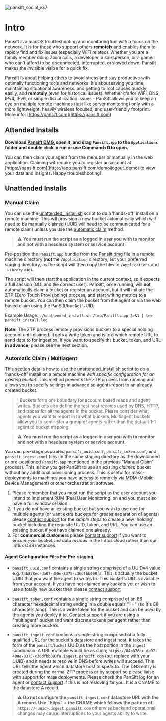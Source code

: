 ![pansift_social_v37](https://user-images.githubusercontent.com/4045949/153039199-940a88e8-1a62-4d78-9c74-48094f541336.jpg)

# Intro 

Pansift is a macOS troubleshooting and monitoring tool with a focus on the network. It is for those who support others **remotely** and enables them to rapidly find and fix issues (especially WiFi related). Whether you are a family member doing Zoom calls, a developer, a salesperson, or a gamer who can't afford to be disconnected, interrupted, or slowed down, Pansift makes the invisible visible for a quick fix.

Pansift is about helping others to avoid stress and stay productive with optimally functioning tools and networks. It's about saving you time, maintaining situational awareness, and getting to root causes quickly, easily, and **remotely** (even for historical issues). Whether it's for WiFi, DNS, IPv4, IPv6, or simple disk utilization issues - PanSift allows you to keep an eye on multiple remote machines (just like server monitoring) only with a more lightweight, heavily wireless focused, and user-friendly footprint. More info: [https://pansift.com](https://pansift.com) 
 
## Attended Installs

**Download [Pansift DMG](https://github.com/pansift/p3/raw/main/Pansift.dmg), open it, and drag `Pansift.app` to the `Applications` folder and double click to run or use Command+O to open.**

You can then claim your agent from the menubar or manually in the web application. Claiming will require you to register an account at [https://pansift.com](https://app.pansift.com/demo/logout_demo) to view your data and insights. Happy troubleshooting!

## Unattended Installs

### Manual Claim

You can use the [unattended_install.sh](Scripts/unattended_install.sh) script to do a 'hands-off' install on a remote machine. This will provision a new bucket automatically which will need to be manually claimed (UUID will need to be communicated for a remote claim) unless you use the [automatic claim](https://github.com/pansift/p3#automatic-claim--multiagent) method.

> :warning: **You must run the script as a logged in user you with to monitor and not with a headless system or service account.**

Pre-position the `Pansift.app` bundle from the [Pansift.dmg](Pansift.dmg) file in a remote machine directory (**not** the `/Application` directory, but your preferred staging directory, as the script will then copy the files to `/Applications` and `~Library` etc). 

The script will then start the application in the current context, so it expects a full session (GUI and the correct user). PanSift, once running, will **not** automatically claim a bucket or register an account, but it will initiate the ZTP (Zero Touch Provisioning) process, and start writing metrics to a remote bucket. You can then claim the bucket from the agent or via the web based claim using the PanSift/bucket UUID. 

Example Usage: `./unattended_install.sh /tmp/Pansift.app 2>&1 | tee pansift_install.log` 

**Note:** The ZTP process remotely provisions buckets to a special holding account until claimed. It gets a write token and is told which remote URL to send data to for ingestion. If you want to specify the bucket, token, and URL **in advance**, please see the next section.


### Automatic Claim / Multiagent

This section details how to use the [unattended_install.sh](Scripts/unattended_install.sh) script to do a 'hands-off' install on a remote machine *with specific configuration for an existing bucket*. This method prevents the ZTP process from running and allows you to specify settings in advance so agents report to an already created bucket.

> :information_source: Buckets form one boundary for account based reads and agent writes. Buckets also define the test host records used by DNS, HTTP, and traces for all the agents in the bucket. Please consider what agents you want to report in to what buckets. Multiagent buckets allow you to administer a group of agents rather than the default 1-1 agent to bucket mapping.

> :warning: **You must run the script as a logged in user you with to monitor and not with a headless system or service account.**

You can pre-stage populated `pansift_uuid.conf`, `pansift_token.conf`, and `pansift_ingest.conf` files (in the same staging directory as the downloaded or pre-positioned `Pansift.app` mentioned in the previous "Manual Claim" process). This is how you get PanSift to use an existing *claimed* bucket without any additional provisioning process. This is useful for mass-deployments to machines you have access to remotely via MDM (Mobile Device Management) or other orchestration software. 

1. Please remember that you must run the script as the user account you intend to implement RUM (Real User Monitoring) on and you must also have a full window session.
2. If you do not have an existing bucket but you wish to use one for multiple agents (or want extra buckets for greater separation of agents) please [contact support](https://pansift.com/contact) for the *simple steps* to create a new 'holding' bucket including the requisite UUID, token, and URL. You can use an existing bucket if you have claimed one already.
3. For **commercial customers** please [contact support](https://pansift.com/contact) if you want to ensure your bucket and data resides in the Influx cloud rather than our Influx OSS instances.

#### Agent Configuration Files For Pre-staging

 * `pansift_uuid.conf` contains a single string comprised of a UUIDv4 value e.g. `84b878ec-da07-490e-8375-c36dfbb098fa`. This is actually the bucket UUID that you want the agent to writes to. This bucket UUID is available from your account. If you have not claimed any buckets yet or wish to use a totally new bucket then please [contact support](https://pansift.com/contact)

 * `pansift_token.conf` contains a single string comprised of an 86 character hexadecimal string ending in a double equals "==" (so it's 88 characters long). This is a write token for the bucket and can be used by the agents you deploy it to. [Contact support](https://pansift.com/contact) if you are using a "multiagent" bucket and want discrete tokens per agent rather than creating more buckets.

 * `pansift_ingest.conf` contains a single string comprised of a fully qualified URL for the bucket's datastore and ingest host. It takes the form of the `pansift`/`bucket` UUID as the host portion in the `ingest` subdomain. A URL example would be as such; `https://84b878ec-da07-490e-8375-c36dfbb098fa.ingest.pansift.com` (but replace with your UUID) and it needs to resolve in DNS before writes will succeed. This URL tells the agent which datastore host to speak to. The DNS entry is created during the normal ZTP process or by support so please liaise with support for mass deployments. Please check the PanSift log for an agent or [contact support](https://pansift.com/contact) if this is not resloving for you. It is a CNAME to the datastore A record.

> :warning: **Do not configure the `pansift_ingest.conf` datastore URL with the A record. Use "https" + the CNAME which follows the pattern of `https://<uuid>.ingest.pansift.com`** otherwise backend operational changes may cause interruptions to your agents ability to write.
